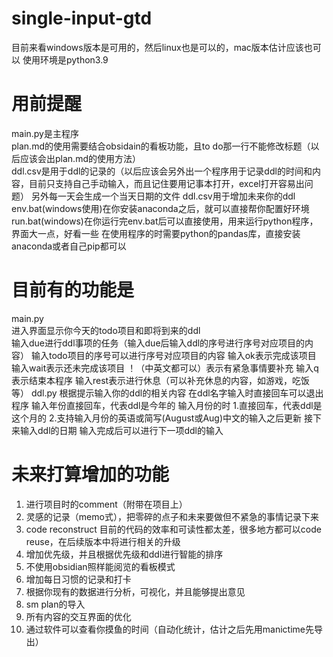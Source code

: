 # single-input-gtd
目前来看windows版本是可用的，然后linux也是可以的，mac版本估计应该也可以
使用环境是python3.9
# 用前提醒
main.py是主程序  
plan.md的使用需要结合obsidain的看板功能，且to do那一行不能修改标题（以后应该会出plan.md的使用方法）  
ddl.csv是用于ddl的记录的（以后应该会另外出一个程序用于记录ddl的时间和内容，目前只支持自己手动输入，而且记住要用记事本打开，excel打开容易出问题）
另外每一天会生成一个当天日期的文件
ddl.csv用于增加未来你的ddl
env.bat(windows使用)在你安装anaconda之后，就可以直接帮你配置好环境
run.bat(windows)在你运行完env.bat后可以直接使用，用来运行python程序，界面大一点，好看一些
在使用程序的时需要python的pandas库，直接安装anaconda或者自己pip都可以
# 目前有的功能是
main.py  
进入界面显示你今天的todo项目和即将到来的ddl  
输入due进行ddl事项的任务（输入due后输入ddl的序号进行序号对应项目的内容） 
输入todo项目的序号可以进行序号对应项目的内容 
输入ok表示完成该项目 
输入wait表示还未完成该项目 
！（中英文都可以）表示有紧急事情要补充 
输入q表示结束本程序 
输入rest表示进行休息（可以补充休息的内容，如游戏，吃饭等） 
ddl.py
根据提示输入你的ddl的相关内容
在ddl名字输入时直接回车可以退出程序
输入年份直接回车，代表ddl是今年的
输入月份的时
1.直接回车，代表ddl是这个月的
2.支持输入月份的英语或简写(August或Aug)中文的输入之后更新
接下来输入ddl的日期
输入完成后可以进行下一项ddl的输入
# 未来打算增加的功能
1. 进行项目时的comment（附带在项目上） 
2. 灵感的记录（memo式），把零碎的点子和未来要做但不紧急的事情记录下来 
3. code reconstruct 目前的代码的效率和可读性都太差，很多地方都可以code reuse，在后续版本中将进行相关的升级 
4. 增加优先级，并且根据优先级和ddl进行智能的排序
5. 不使用obsidian照样能阅览的看板模式 
6. 增加每日习惯的记录和打卡 
7. 根据你现有的数据进行分析，可视化，并且能够提出意见 
8. sm plan的导入
9. 所有内容的交互界面的优化
10. 通过软件可以查看你摸鱼的时间（自动化统计，估计之后先用manictime先导出）

